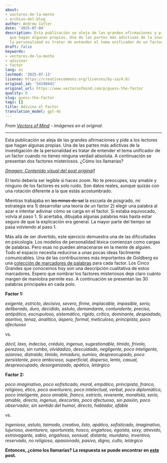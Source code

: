 ```yaml
---
about:
- vectores-de-la-mente
- archivo-del-blog
author: Andrew Cutler
date: '2025-07-04'
description: Esta publicación se aleja de las grandes afirmaciones y pide a los lectores
  que hagan algunas propias. Una de las partes más adictivas de la investigación de
  la personalidad es tratar de entender el tema unificador de un factor cuando ...
draft: false
keywords:
- vectores-de-la-mente
- adivinar
- factor
lang: es
lastmod: '2025-07-13'
license: https://creativecommons.org/licenses/by-sa/4.0/
original_id: '54190441'
original_url: https://www.vectorsofmind.com/p/guess-the-factor
quality: 6
slug: guess-the-factor
tags: []
title: Adivina el Factor
translation_model: gpt-4o
---
```


*From [Vectors of Mind](https://www.vectorsofmind.com/p/guess-the-factor) - imágenes en el original.*

---

Esta publicación se aleja de las grandes afirmaciones y pide a los lectores que hagan algunas propias. Una de las partes más adictivas de la investigación de la personalidad es tratar de entender el tema unificador de un factor cuando no tienes ninguna verdad absoluta. A continuación se presentan dos factores misteriosos. ¿Cómo los llamarías?

[*[Imagen: Contenido visual del post original]*](https://substackcdn.com/image/fetch/$s_!jWP_!,f_auto,q_auto:good,fl_progressive:steep/https%3A%2F%2Fbucketeer-e05bbc84-baa3-437e-9518-adb32be77984.s3.amazonaws.com%2Fpublic%2Fimages%2F27e9f54d-aa34-4ec2-981d-b4719d2e7e8f_1201x1065.png)

El texto debería ser legible si haces zoom. No te preocupes, soy amable y ninguno de los factores es solo ruido. Son datos reales, aunque quizás con una rotación diferente a la que estás acostumbrado.

Mientras trabajaba en ~~las minas de sal~~ la escuela de posgrado, mi estrategia era 1) desarrollar una teoría de un factor 2) elegir una palabra al azar e intentar adivinar cómo se carga en el factor. Si estaba equivocado, volvía al paso 1. Si acertaba, dibujaba algunas palabras más hasta estar seguro de que la explicación era general. La mayor parte del tiempo se pasa volviendo al paso 1.

Más allá de ser divertido, este ejercicio demuestra una de las dificultades en psicología. Los modelos de personalidad léxica comienzan como cargas de palabras. Pero esas no pueden almacenarse en la mente de alguien. Todo el espacio necesita reducirse a unas pocas ideas fácilmente comunicables. Una de las contribuciones más importantes de Goldberg es una [colección de marcadores de palabras](https://doi.apa.org/doiLanding?doi=10.1037%2F1040-3590.4.1.26) para cada factor. Los Cinco Grandes que conocemos hoy son una descripción cualitativa de estos marcadores. Espero que nombrar los factores misteriosos deje claro cuánto margen de maniobra permite eso. A continuación se presentan las 30 palabras principales en cada polo.  
  
**Factor 1:**

_exigente, estricto, decisivo, severo, firme, implacable, impasible, serio, deliberado, duro, decidido, astuto, demandante, contundente, preciso, antipático, escrupuloso, sistemático, rígido, crítico, dominante, despiadado, asertivo, tenaz, analítico, áspero, formal, meticuloso, principista, poco afectuoso_

vs.

_dócil, laxo, indeciso, crédulo, ingenuo, sugestionable, tímido, frívolo, perezoso, sin rumbo, olvidadizo, descuidado, negligente, poco inteligente, azaroso, distraído, tímido, inmaduro, sumiso, despreocupado, poco persistente, poco ambicioso, superficial, disperso, lento, casual, despreocupado, desorganizado, apático, letárgico_

**Factor 2:**

_poco imaginativo, poco sofisticado, moral, empático, principista, franco, religioso, ético, poco aventurero, poco intelectual, verbal, poco diplomático, poco inteligente, poco amable, franco, estricto, reverente, moralista, serio, amable, directo, ingenuo, descortés, poco afectuoso, sin pasión, poco observador, sin sentido del humor, directo, hablador, afable_

vs.

_ingenioso, astuto, taimado, creativo, listo, apático, sofisticado, imaginativo, lujurioso, aventurero, oportunista, hosco, engañoso, egoísta, sexy, atrevido, extravagante, sabio, engañoso, sensual, distante, mundano, inventivo, reservado, no religioso, apasionado, pasivo, digno, culto, letárgico_

**Entonces, ¿cómo los llamarías? La respuesta se puede encontrar en [este](https://www.vectorsofmind.com/p/mystery-factors-revisited) post.**